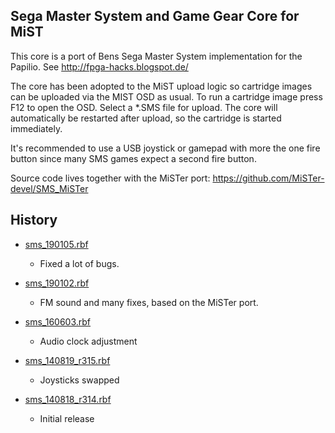Sega Master System and Game Gear Core for MiST
----------------------------------------------

This core is a port of Bens Sega Master System implementation for the
Papilio. See http://fpga-hacks.blogspot.de/

The core has been adopted to the MiST upload logic so cartridge images
can be uploaded via the MIST OSD as usual. To run a cartridge image
press F12 to open the OSD. Select a *.SMS file for upload. The core
will automatically be restarted after upload, so the cartridge is
started immediately.

It's recommended to use a USB joystick or gamepad with more the one
fire button since many SMS games expect a second fire button.

Source code lives together with the MiSTer port:
https://github.com/MiSTer-devel/SMS_MiSTer

History
-------

* [sms_190105.rbf](https://github.com/mist-devel/mist-binaries/raw/master/cores/sms/sms_190105.rbf)
  - Fixed a lot of bugs.

* [sms_190102.rbf](https://github.com/mist-devel/mist-binaries/raw/master/cores/sms/sms_190102.rbf)
  - FM sound and many fixes, based on the MiSTer port.

* [sms_160603.rbf](https://github.com/mist-devel/mist-binaries/raw/master/cores/sms/sms_160603.rbf)
  - Audio clock adjustment

* [sms_140819_r315.rbf](https://github.com/mist-devel/mist-binaries/raw/master/cores/sms/old/sms_140819_r315.rbf)
  - Joysticks swapped

* [sms_140818_r314.rbf](https://github.com/mist-devel/mist-binaries/raw/master/cores/sms/old/sms_140818_r314.rbf)
  - Initial release

